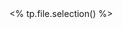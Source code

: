 
<div style="display: table;">
	<div style="display: table-row;">
		<div style="display: table-cell;">
			<!-- first column-->
			<% tp.file.selection() %>
		</div>
		<div style="display: table-cell;">
			<!-- second column-->
		</div>
	</div>
</div>
